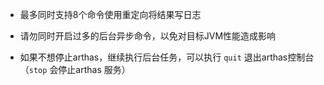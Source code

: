 - 最多同时支持8个命令使用重定向将结果写日志

- 请勿同时开启过多的后台异步命令，以免对目标JVM性能造成影响

- 如果不想停止arthas，继续执行后台任务，可以执行 `quit` 退出arthas控制台（`stop` 会停止arthas 服务）
